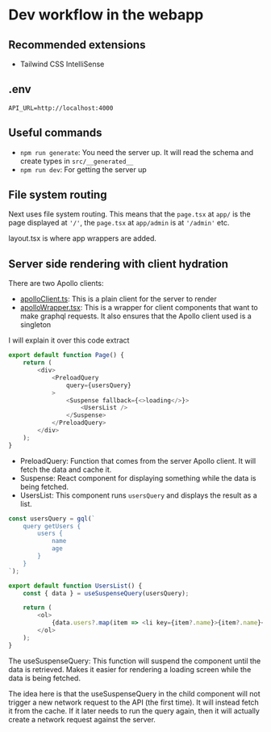 # Dev workflow in the webapp
## Recommended extensions
* Tailwind CSS IntelliSense
## .env
```
API_URL=http://localhost:4000
```

## Useful commands
* `npm run generate`: You need the server up. It will read the schema and create types in `src/__generated__`
* `npm run dev`: For getting the server up


## File system routing
Next uses file system routing. This means that the `page.tsx` at `app/` is the page displayed at `'/'`, the `page.tsx` at `app/admin` is at `'/admin'` etc.

layout.tsx is where app wrappers are added. 

## Server side rendering with client hydration
There are two Apollo clients:
* [apolloClient.ts](./src/app/lib/apolloClient.ts): This is a plain client for the server to render
* [apolloWrapper.tsx](./src/app/ui/apolloWrapper.tsx): This is a wrapper for client components that want to make graphql requests. It also ensures that the Apollo client used is a singleton

I will explain it over this code extract
``` js
export default function Page() {
    return (
        <div>
            <PreloadQuery
                query={usersQuery}
            >
                <Suspense fallback={<>loading</>}>
                    <UsersList />
                </Suspense>
            </PreloadQuery>
        </div>
    );
}
```

* PreloadQuery: Function that comes from the server Apollo client. It will fetch the data and cache it.
* Suspense: React component for displaying something while the data is being fetched. 
* UsersList: This component runs `usersQuery` and displays the result as a list.

``` js
const usersQuery = gql(`
    query getUsers {
        users {
            name
            age
        }
    }
`);

export default function UsersList() {
    const { data } = useSuspenseQuery(usersQuery);

    return (
        <ol>
            {data.users?.map(item => <li key={item?.name}>{item?.name}</li>)}
        </ol>
    );
}
```

The useSuspenseQuery: This function will suspend the component until the data is retrieved. Makes it easier for rendering a loading screen while the data is being fetched.

The idea here is that the useSuspenseQuery in the child component will not trigger a new network request to the API (the first time). It will instead fetch it from the cache. If it later needs to run the query again, then it will actually create a network request against the server.